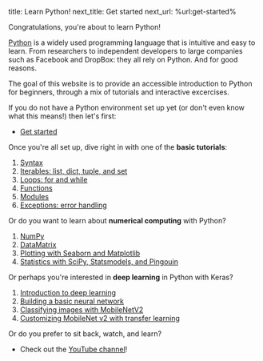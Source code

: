 title: Learn Python!
next_title: Get started
next_url: %url:get-started%

Congratulations, you're about to learn Python!

[Python](http://www.python.org/) is a widely used programming language that is intuitive and easy to learn. From researchers to independent developers to large companies such as Facebook and DropBox: they all rely on Python. And for good reasons.

The goal of this website is to provide an accessible introduction to Python for beginners, through a mix of tutorials and interactive excercises.

If you do not have a Python environment set up yet (or don't even know what this means!) then let's first:

- [Get started](%url:get-started%)

Once you're all set up, dive right in with one of the __basic tutorials__:

1. [Syntax](%url:syntax%)
2. [Iterables: list, dict, tuple, and set](%url:iterables%)
3. [Loops: for and while](%url:loops%)
4. [Functions](%url:functions%)
5. [Modules](%url:modules%)
6. [Exceptions: error handling](%url:exceptions%)

Or do you want to learn about __numerical computing__ with Python?

1. [NumPy](%url:numpy%)
2. [DataMatrix](%url:datamatrix%)
3. [Plotting with Seaborn and Matplotlib](%url:plotting%)
4. [Statistics with SciPy, Statsmodels, and Pingouin](%url:statistics%)

Or perhaps you're interested in __deep learning__ in Python with Keras?

1. [Introduction to deep learning](%url:introduction%)
2. [Building a basic neural network](%url:basics%)
3. [Classifying images with MobileNetV2](%url:image-classification%)
4. [Customizing MobileNet v2 with transfer learning](%url:transfer-learning%)

Or do you prefer to sit back, watch, and learn?

- Check out the [YouTube channel](https://www.youtube.com/sebastiaanmathot)!
